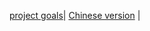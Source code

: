 
<html>
<head>
<title> Working title </title>
</head>
<style>

body {
  background-color: rgb(252,237,239);
}

h1 {
  color: rgba(79,79,79,1);
  text-align: center;
}

p {
  font-family: arial;
  font-size: 20px;
}
</style>
<body>
<nav>
<a href="about/projectgoals.html/">project goals</a>|
<a href="organization_and_focus_in_remote_learning/Guide_to_scheduling_chinese.md/">Chinese version</a> |
